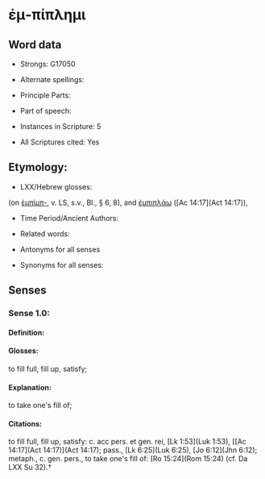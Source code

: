 # ἐμ-πίπλημι

<!-- Status: S2=NeedsEdits -->
<!-- Lexica used for edits:   -->

## Word data

* Strongs: G17050

* Alternate spellings:



* Principle Parts: 


* Part of speech: 


* Instances in Scripture: 5

* All Scriptures cited: Yes

## Etymology: 


* LXX/Hebrew glosses: 

(on [ἐμπίμπ-](), v. LS, s.v., Bl., § 6, 8), and [ἐμπιπλάω]() ([Ac 14:17](Act 14:17)), 

* Time Period/Ancient Authors: 


* Related words: 

* Antonyms for all senses

* Synonyms for all senses: 


## Senses 


### Sense  1.0: 

#### Definition: 

#### Glosses: 

to fill full, fill up, satisfy; 

#### Explanation: 

to take one's fill of; 

#### Citations: 

to fill full, fill up, satisfy: c. acc pers. et gen. rei, [Lk 1:53](Luk 1:53), [[Ac 14:17](Act 14:17)](Act 14:17); pass., [Lk 6:25](Luk 6:25), [Jo 6:12](Jhn 6:12); metaph., c. gen. pers., to take one's fill of: [Ro 15:24](Rom 15:24) (cf. Da LXX Su 32).†
